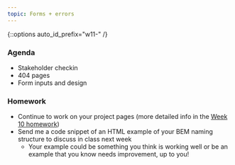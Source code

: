 ```yaml
---
topic: Forms + errors
---
```


{::options auto_id_prefix="w11-" /}
### Agenda

- Stakeholder checkin
- 404 pages
- Form inputs and design

### Homework

- Continue to work on your project pages (more detailed info in the [Week 10 homework](#week10))
- Send me a code snippet of an HTML example of your BEM naming structure to discuss in class next week
  - Your example could be something you think is working well or be an example that you know needs improvement, up to you!
